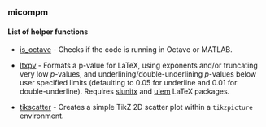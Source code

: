 ### micompm

#### List of helper functions

* [is_octave](is_octave.m) - Checks if the code is running in Octave or
MATLAB.

* [ltxpv](ltxpv.m) - Formats a p-value for LaTeX, using exponents and/or 
truncating very low _p_-values, and underlining/double-underlining _p_-values 
below user specified limits (defaulting to 0.05 for underline and 0.01 for
double-underline). Requires [siunitx] and [ulem] LaTeX packages.

* [tikscatter](tikscatter.m) - Creates a simple TikZ 2D scatter plot within a
`tikzpicture` environment.

[siunitx]: https://www.ctan.org/pkg/siunitx
[ulem]: https://www.ctan.org/pkg/ulem

